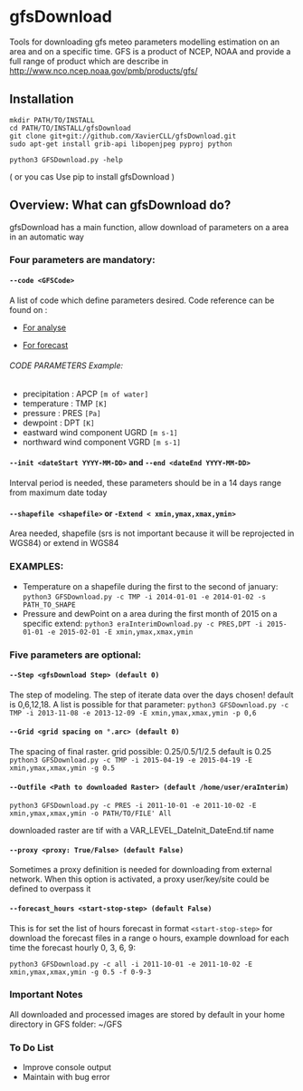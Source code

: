 
# gfsDownload

Tools for downloading gfs meteo parameters modelling estimation on
an area and on a specific time. GFS is a product of NCEP, NOAA and
provide a full range of product which are describe in http://www.nco.ncep.noaa.gov/pmb/products/gfs/


## Installation

```
mkdir PATH/TO/INSTALL
cd PATH/TO/INSTALL/gfsDownload
git clone git+git://github.com/XavierCLL/gfsDownload.git
sudo apt-get install grib-api libopenjpeg pyproj python
```
```
python3 GFSDownload.py -help
```

( or you cas Use pip to install gfsDownload )

## Overview: What can gfsDownload do?

gfsDownload has a main function, allow download of parameters on a
area in an automatic way

### Four parameters are mandatory:

#### `--code <GFSCode>`

A list of code which define parameters desired. Code reference can be found on :
 
- [For analyse](http://www.nco.ncep.noaa.gov/pmb/products/gfs/gfs_upgrade/gfs.t06z.pgrb2.0p25.anl.shtml)

- [For forecast](http://www.nco.ncep.noaa.gov/pmb/products/gfs/gfs_upgrade/gfs.t06z.pgrb2.0p25.f006.shtml)

###### CODE PARAMETERS Example:

- precipitation : APCP `[m of water]`
- temperature : TMP `[K]`
- pressure : PRES `[Pa]`
- dewpoint : DPT `[K]`
- eastward wind component UGRD `[m s-1]`
- northward wind component VGRD `[m s-1]`

#### `--init <dateStart YYYY-MM-DD>` and `--end <dateEnd YYYY-MM-DD>`
 
Interval period is needed, these parameters should be in a 14 days range from maximum date today 

#### `--shapefile <shapefile>` or `-Extend < xmin,ymax,xmax,ymin>` 

Area needed, shapefile (srs is not important because it will be reprojected in WGS84) or extend in WGS84

### EXAMPLES:
- Temperature on a shapefile during the first to the second of january: `python3 GFSDownload.py -c TMP -i 2014-01-01 -e 2014-01-02 -s PATH_TO_SHAPE`
- Pressure and dewPoint on a area during the first month of 2015 on a specific extend: `python3 eraInterimDownload.py -c PRES,DPT -i 2015-01-01 -e 2015-02-01 -E xmin,ymax,xmax,ymin`
 

### Five parameters are optional:
 
####  `--Step <gfsDownload Step> (default 0)` 

The step of modeling. The step of iterate data over the days chosen! default is 0,6,12,18. A list is possible for that parameter:
`python3 GFSDownload.py -c TMP -i 2013-11-08 -e 2013-12-09 -E
xmin,ymax,xmax,ymin -p 0,6`

#### `--Grid <grid spacing on °.arc> (default 0)`

The spacing of final raster. grid possible: 0.25/0.5/1/2.5 default is 0.25 
`python3 GFSDownload.py -c TMP -i 2015-04-19 -e 2015-04-19 -E xmin,ymax,xmax,ymin -g 0.5`

#### `--Outfile <Path to downloaded Raster> (default /home/user/eraInterim)`

`python3 GFSDownload.py -c PRES -i 2011-10-01 -e 2011-10-02 -E xmin,ymax,xmax,ymin -o PATH/TO/FILE' All` 

downloaded raster are tif with a VAR_LEVEL_DateInit_DateEnd.tif name

#### `--proxy <proxy: True/False> (default False)`

Sometimes a proxy definition is needed for downloading from external
network. When this option is activated, a proxy user/key/site could be
defined to overpass it 

#### `--forecast_hours <start-stop-step> (default False)`

This is for set the list of hours forecast in format `<start-stop-step>` for download the forecast files in a range o hours, example download for each time the forecast hourly 0, 3, 6, 9:

`python3 GFSDownload.py -c all -i 2011-10-01 -e 2011-10-02 -E xmin,ymax,xmax,ymin -g 0.5 -f 0-9-3`

### Important Notes

All downloaded and processed images are stored by default in your
home directory in GFS folder: ~/GFS 

### To Do List

- Improve console output
- Maintain with bug error

